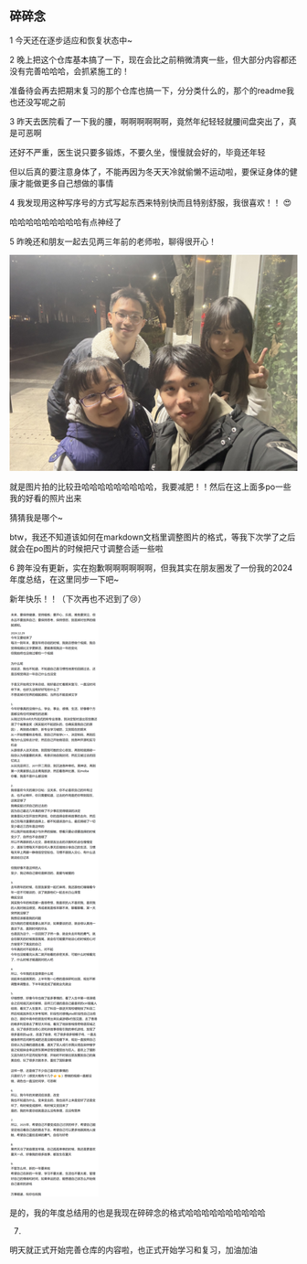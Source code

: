 ## 碎碎念
1
今天还在逐步适应和恢复状态中~

2
晚上把这个仓库基本搞了一下，现在会比之前稍微清爽一些，但大部分内容都还没有完善哈哈哈，会抓紧施工的！

准备待会再去把期末复习的那个仓库也搞一下，分分类什么的，那个的readme我也还没写呢之前

3
昨天去医院看了一下我的腰，啊啊啊啊啊啊，竟然年纪轻轻就腰间盘突出了，真是可恶啊

还好不严重，医生说只要多锻炼，不要久坐，慢慢就会好的，毕竟还年轻

但以后真的要注意身体了，不能再因为冬天天冷就偷懒不运动啦，要保证身体的健康才能做更多自己想做的事情

4
我发现用这种写序号的方式写起东西来特别快而且特别舒服，我很喜欢！！
😍

哈哈哈哈哈哈哈哈哈有点神经了

5
昨晚还和朋友一起去见两三年前的老师啦，聊得很开心！

![alt text](https://github.com/EthanQC/my-learning-record/blob/main/images/old-friends-reunion.jpg)

就是图片拍的比较丑哈哈哈哈哈哈哈哈哈，我要减肥！！然后在这上面多po一些我的好看的照片出来

猜猜我是哪个~

btw，我还不知道该如何在markdown文档里调整图片的格式，等我下次学了之后就会在po图片的时候把尺寸调整合适一些啦

6
跨年没有更新，实在抱歉啊啊啊啊啊啊，但我其实在朋友圈发了一份我的2024年度总结，在这里同步一下吧~

新年快乐！！（下次再也不迟到了😢）

![alt text](https://github.com/EthanQC/my-learning-record/blob/main/images/2024-summary.png)

是的，我的年度总结用的也是我现在碎碎念的格式哈哈哈哈哈哈哈哈哈哈

7.
明天就正式开始完善仓库的内容啦，也正式开始学习和复习，加油加油